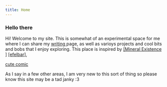 ```yaml
---
title: Home
---
```


### Hello there

Hi! 
Welcome to my site. This is somewhat of an experimental space for me where I can share my [writing ](writing.html) page, as well as varioys projects and cool bits and bobs that I enjoy exploring. This place is inspired by [[Mineral Existence ]](https://mineralexistence.com) [[efelbar]](https://merveilles.town/@flbr),

[cute comic](https://questionablecontent.net)

As I say in a few other areas, I am very new to this sort of thing so please know this site may be a tad janky :3 